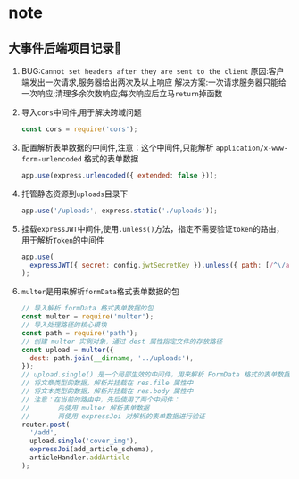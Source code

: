 # note

## 大事件后端项目记录🐛

1. BUG:`Cannot set headers after they are sent to the client`
原因:客户端发出一次请求,服务器给出两次及以上响应
解决方案:一次请求服务器只能给一次响应;清理多余次数响应;每次响应后立马`return`掉函数

2. 导入`cors`中间件,用于解决跨域问题

    ```js
    const cors = require('cors');
    ```

3. 配置解析表单数据的中间件,注意：这个中间件,只能解析 `application/x-www-form-urlencoded` 格式的表单数据

    ```js
    app.use(express.urlencoded({ extended: false }));
    ```

4. 托管静态资源到`uploads`目录下

    ```js
    app.use('/uploads', express.static('./uploads'));
    ```

5. 挂载`expressJWT`中间件,使用`.unless()`方法，指定不需要验证`token`的路由，用于解析`Token`的中间件

    ```js
    app.use(
      expressJWT({ secret: config.jwtSecretKey }).unless({ path: [/^\/api\//] })
    );
    ```

6. `multer`是用来解析`formData`格式表单数据的包

    ```js
    // 导入解析 formData 格式表单数据的包
    const multer = require('multer');
    // 导入处理路径的核心模块
    const path = require('path');
    // 创建 multer 实例对象，通过 dest 属性指定文件的存放路径
    const upload = multer({
      dest: path.join(__dirname, '../uploads'),
    });
    // upload.single() 是一个局部生效的中间件，用来解析 FormData 格式的表单数据
    // 将文章类型的数据，解析并挂载在 res.file 属性中
    // 将文本类型的数据，解析并挂载在 res.body 属性中
    // 注意：在当前的路由中，先后使用了两个中间件：
    //       先使用 multer 解析表单数据
    //       再使用 expressJoi 对解析的表单数据进行验证
    router.post(
      '/add',
      upload.single('cover_img'),
      expressJoi(add_article_schema),
      articleHandler.addArticle
    );
    ```
